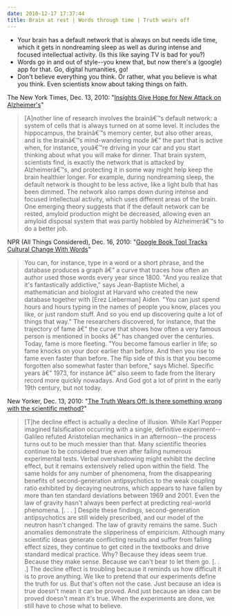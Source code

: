 ```yaml
---
date: 2010-12-17 17:37:44
title: Brain at rest | Words through time | Truth wears off
---
```


*   Your brain has a default network that is always on but needs idle time, which it gets in nondreaming sleep as well as during intense and focused intellectual activity. (Is this like saying TV is bad for you?)
*   Words go in and out of style--you knew that, but now there's a (google) app for that. Go, digital humanities, go!
*   Don't believe everything you think. Or rather, what you believe is what you think. Even scientists know about taking things on faith.

The New York Times, Dec. 13, 2010: "[Insights Give Hope for New Attack on Alzheimer's](http://www.nytimes.com/2010/12/14/health/14alzheimers.html)"

> \[A\]nother line of research involves the brainâ€™s default network: a system of cells that is always turned on at some level. It includes the hippocampus, the brainâ€™s memory center, but also other areas, and is the brainâ€™s mind-wandering mode â€” the part that is active when, for instance, youâ€™re driving in your car and you start thinking about what you will make for dinner. That brain system, scientists find, is exactly the network that is attacked by Alzheimerâ€™s, and protecting it in some way might help keep the brain healthier longer. For example, during nondreaming sleep, the default network is thought to be less active, like a light bulb that has been dimmed. The network also ramps down during intense and focused intellectual activity, which uses different areas of the brain. One emerging theory suggests that if the default network can be rested, amyloid production might be decreased, allowing even an amyloid disposal system that was partly hobbled by Alzheimerâ€™s to do a better job.

NPR (All Things Considered), Dec. 16, 2010: "[Google Book Tool Tracks Cultural Change With Words](http://www.npr.org/2010/12/16/132106374/google-book-tool-tracks-cultural-change-with-words)"

> You can, for instance, type in a word or a short phrase, and the database produces a graph â€” a curve that traces how often an author used those words every year since 1800. "And you realize that it's fantastically addictive," says Jean-Baptiste Michel, a mathematician and biologist at Harvard who created the new database together with \[Erez Lieberman\] Aiden. "You can just spend hours and hours typing in the names of people you know, places you like, or just random stuff. And so you end up discovering quite a lot of things that way." The researchers discovered, for instance, that the trajectory of fame â€” the curve that shows how often a very famous person is mentioned in books â€” has changed over the centuries. Today, fame is more fleeting. "You become famous earlier in life; so fame knocks on your door earlier than before. And then you rise to fame even faster than before. The flip side of this is that you become forgotten also somewhat faster than before," says Michel. Specific years â€” 1973, for instance â€” also seem to fade from the literary record more quickly nowadays. And God got a lot of print in the early 19th century, but not today.

New Yorker, Dec. 13, 2010: "[The Truth Wears Off: Is there something wrong with the scientific method?](http://www.newyorker.com/reporting/2010/12/13/101213fa_fact_lehrer)"

> \[T\]he decline effect is actually a decline of illusion. While Karl Popper imagined falsification occurring with a single, definitive experiment--Galileo refuted Aristotelian mechanics in an afternoon--the process turns out to be much messier than that. Many scientific theories continue to be considered true even after failing numerous experimental tests. Verbal overshadowing might exhibit the decline effect, but it remains extensively relied upon within the field. The same holds for any number of phenomena, from the disappearing benefits of second-generation antipsychotics to the weak coupling ratio exhibited by decaying neutrons, which appears to have fallen by more than ten standard deviations between 1969 and 2001. Even the law of gravity hasn't always been perfect at predicting real-world phenomena. \[. . . \] Despite these findings, second-generation antipsychotics are still widely prescribed, and our model of the neutron hasn't changed. The law of gravity remains the same. Such anomalies demonstrate the slipperiness of empiricism. Although many scientific ideas generate conflicting results and suffer from falling effect sizes, they continue to get cited in the textbooks and drive standard medical practice. Why? Because they ideas seem true. Because they make sense. Because we can't bear to let them go. \[. . .\] The decline effect is troubling because it reminds us how difficult it is to prove anything. We like to pretend that our experiments define the truth for us. But that's often not the case. Just because an idea is true doesn't mean it can be proved. And just because an idea can be proved doesn't mean it's true. When the experiments are done, we still have to chose what to believe.
